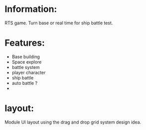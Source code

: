 
# Information:
  RTS game. Turn base or real time for ship battle test.

# Features:
 - Base building
 - Space explore
 - battle system
  - player character
  - ship battle
  - auto battle ?
  - 

# layout:
  Module UI layout using the drag and drop grid system design idea.